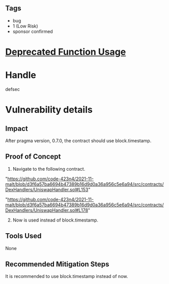 ## Tags

- bug
- 1 (Low Risk)
- sponsor confirmed

# [Deprecated Function Usage](https://github.com/code-423n4/2021-11-malt-findings/issues/18) 

# Handle

defsec


# Vulnerability details

## Impact

After pragma version, 0.7.0, the contract should use block.timestamp.

## Proof of Concept

1. Navigate to the following contract.

"https://github.com/code-423n4/2021-11-malt/blob/d3f6a57ba6694b47389b16d9d0a36a956c5e6a94/src/contracts/DexHandlers/UniswapHandler.sol#L153"

"https://github.com/code-423n4/2021-11-malt/blob/d3f6a57ba6694b47389b16d9d0a36a956c5e6a94/src/contracts/DexHandlers/UniswapHandler.sol#L178"

2. Now is used instead of block.timestamp.

## Tools Used

None

## Recommended Mitigation Steps

It is recommended to use block.timestamp instead of now.

